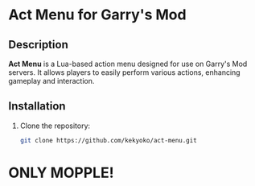 # Act Menu for Garry's Mod

## Description

**Act Menu** is a Lua-based action menu designed for use on Garry's Mod servers. It allows players to easily perform various actions, enhancing gameplay and interaction.

## Installation

1. Clone the repository:
   ```bash
   git clone https://github.com/kekyoko/act-menu.git

# ONLY MOPPLE!
